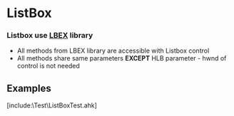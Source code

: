  # ListBox  

### Listbox use [LBEX](https://github.com/AHK-just-me/LBEX) library  

* All methods from LBEX library are accessible with Listbox control  
* All methods share same parameters __EXCEPT__ HLB parameter - hwnd of control is not needed  


## Examples  
[include:\Test\ListBoxTest.ahk]  
  